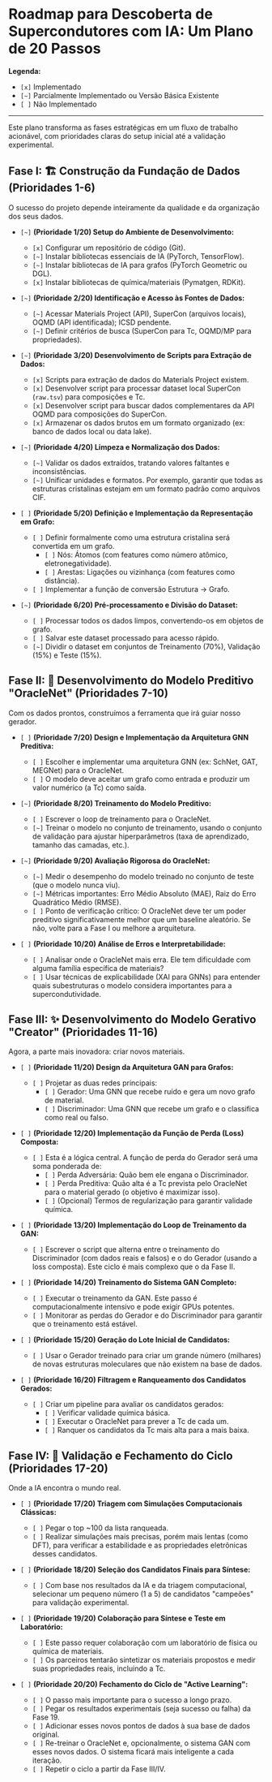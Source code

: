 # Roadmap para Descoberta de Supercondutores com IA: Um Plano de 20 Passos

**Legenda:**
- `[x]` Implementado
- `[~]` Parcialmente Implementado ou Versão Básica Existente
- `[ ]` Não Implementado

---

Este plano transforma as fases estratégicas em um fluxo de trabalho acionável, com prioridades claras do setup inicial até a validação experimental.

## Fase I: 🏗️ Construção da Fundação de Dados (Prioridades 1-6)

O sucesso do projeto depende inteiramente da qualidade e da organização dos seus dados.

- `[~]` **(Prioridade 1/20) Setup do Ambiente de Desenvolvimento:**
    - `[x]` Configurar um repositório de código (Git).
    - `[~]` Instalar bibliotecas essenciais de IA (PyTorch, TensorFlow).
    - `[~]` Instalar bibliotecas de IA para grafos (PyTorch Geometric ou DGL).
    - `[x]` Instalar bibliotecas de química/materiais (Pymatgen, RDKit).

- `[~]` **(Prioridade 2/20) Identificação e Acesso às Fontes de Dados:**
    - `[~]` Acessar Materials Project (API), SuperCon (arquivos locais), OQMD (API identificada); ICSD pendente.
    - `[~]` Definir critérios de busca (SuperCon para Tc, OQMD/MP para propriedades).

- `[~]` **(Prioridade 3/20) Desenvolvimento de Scripts para Extração de Dados:**
    - `[x]` Scripts para extração de dados do Materials Project existem.
    - `[x]` Desenvolver script para processar dataset local SuperCon (`raw.tsv`) para composições e Tc.
    - `[x]` Desenvolver script para buscar dados complementares da API OQMD para composições do SuperCon.
    - `[x]` Armazenar os dados brutos em um formato organizado (ex: banco de dados local ou data lake).

- `[~]` **(Prioridade 4/20) Limpeza e Normalização dos Dados:**
    - `[~]` Validar os dados extraídos, tratando valores faltantes e inconsistências.
    - `[~]` Unificar unidades e formatos. Por exemplo, garantir que todas as estruturas cristalinas estejam em um formato padrão como arquivos CIF.

- `[ ]` **(Prioridade 5/20) Definição e Implementação da Representação em Grafo:**
    - `[ ]` Definir formalmente como uma estrutura cristalina será convertida em um grafo.
        - `[ ]` Nós: Átomos (com features como número atômico, eletronegatividade).
        - `[ ]` Arestas: Ligações ou vizinhança (com features como distância).
    - `[ ]` Implementar a função de conversão Estrutura -> Grafo.

- `[~]` **(Prioridade 6/20) Pré-processamento e Divisão do Dataset:**
    - `[ ]` Processar todos os dados limpos, convertendo-os em objetos de grafo.
    - `[ ]` Salvar este dataset processado para acesso rápido.
    - `[~]` Dividir o dataset em conjuntos de Treinamento (70%), Validação (15%) e Teste (15%).

## Fase II: 🤖 Desenvolvimento do Modelo Preditivo "OracleNet" (Prioridades 7-10)

Com os dados prontos, construímos a ferramenta que irá guiar nosso gerador.

- `[ ]` **(Prioridade 7/20) Design e Implementação da Arquitetura GNN Preditiva:**
    - `[ ]` Escolher e implementar uma arquitetura GNN (ex: SchNet, GAT, MEGNet) para o OracleNet.
    - `[ ]` O modelo deve aceitar um grafo como entrada e produzir um valor numérico (a Tc) como saída.

- `[~]` **(Prioridade 8/20) Treinamento do Modelo Preditivo:**
    - `[ ]` Escrever o loop de treinamento para o OracleNet.
    - `[~]` Treinar o modelo no conjunto de treinamento, usando o conjunto de validação para ajustar hiperparâmetros (taxa de aprendizado, tamanho das camadas, etc.).

- `[~]` **(Prioridade 9/20) Avaliação Rigorosa do OracleNet:**
    - `[~]` Medir o desempenho do modelo treinado no conjunto de teste (que o modelo nunca viu).
    - `[~]` Métricas importantes: Erro Médio Absoluto (MAE), Raiz do Erro Quadrático Médio (RMSE).
    - `[ ]` Ponto de verificação crítico: O OracleNet deve ter um poder preditivo significativamente melhor que um baseline aleatório. Se não, volte para a Fase I ou melhore a arquitetura.

- `[ ]` **(Prioridade 10/20) Análise de Erros e Interpretabilidade:**
    - `[ ]` Analisar onde o OracleNet mais erra. Ele tem dificuldade com alguma família específica de materiais?
    - `[ ]` Usar técnicas de explicabilidade (XAI para GNNs) para entender quais subestruturas o modelo considera importantes para a supercondutividade.

## Fase III: ✨ Desenvolvimento do Modelo Gerativo "Creator" (Prioridades 11-16)

Agora, a parte mais inovadora: criar novos materiais.

- `[ ]` **(Prioridade 11/20) Design da Arquitetura GAN para Grafos:**
    - `[ ]` Projetar as duas redes principais:
        - `[ ]` Gerador: Uma GNN que recebe ruído e gera um novo grafo de material.
        - `[ ]` Discriminador: Uma GNN que recebe um grafo e o classifica como real ou falso.

- `[ ]` **(Prioridade 12/20) Implementação da Função de Perda (Loss) Composta:**
    - `[ ]` Esta é a lógica central. A função de perda do Gerador será uma soma ponderada de:
        - `[ ]` Perda Adversária: Quão bem ele engana o Discriminador.
        - `[ ]` Perda Preditiva: Quão alta é a Tc prevista pelo OracleNet para o material gerado (o objetivo é maximizar isso).
        - `[ ]` (Opcional) Termos de regularização para garantir validade química.

- `[ ]` **(Prioridade 13/20) Implementação do Loop de Treinamento da GAN:**
    - `[ ]` Escrever o script que alterna entre o treinamento do Discriminador (com dados reais e falsos) e o do Gerador (usando a loss composta). Este ciclo é mais complexo que o da Fase II.

- `[ ]` **(Prioridade 14/20) Treinamento do Sistema GAN Completo:**
    - `[ ]` Executar o treinamento da GAN. Este passo é computacionalmente intensivo e pode exigir GPUs potentes.
    - `[ ]` Monitorar as perdas do Gerador e do Discriminador para garantir que o treinamento está estável.

- `[ ]` **(Prioridade 15/20) Geração do Lote Inicial de Candidatos:**
    - `[ ]` Usar o Gerador treinado para criar um grande número (milhares) de novas estruturas moleculares que não existem na base de dados.

- `[ ]` **(Prioridade 16/20) Filtragem e Ranqueamento dos Candidatos Gerados:**
    - `[ ]` Criar um pipeline para avaliar os candidatos gerados:
        - `[ ]` Verificar validade química básica.
        - `[ ]` Executar o OracleNet para prever a Tc de cada um.
        - `[ ]` Ranquer os candidatos da Tc mais alta para a mais baixa.

## Fase IV: 🧪 Validação e Fechamento do Ciclo (Prioridades 17-20)

Onde a IA encontra o mundo real.

- `[ ]` **(Prioridade 17/20) Triagem com Simulações Computacionais Clássicas:**
    - `[ ]` Pegar o top ~100 da lista ranqueada.
    - `[ ]` Realizar simulações mais precisas, porém mais lentas (como DFT), para verificar a estabilidade e as propriedades eletrônicas desses candidatos.

- `[ ]` **(Prioridade 18/20) Seleção dos Candidatos Finais para Síntese:**
    - `[ ]` Com base nos resultados da IA e da triagem computacional, selecionar um pequeno número (1 a 5) de candidatos "campeões" para validação experimental.

- `[ ]` **(Prioridade 19/20) Colaboração para Síntese e Teste em Laboratório:**
    - `[ ]` Este passo requer colaboração com um laboratório de física ou química de materiais.
    - `[ ]` Os parceiros tentarão sintetizar os materiais propostos e medir suas propriedades reais, incluindo a Tc.

- `[ ]` **(Prioridade 20/20) Fechamento do Ciclo de "Active Learning":**
    - `[ ]` O passo mais importante para o sucesso a longo prazo.
    - `[ ]` Pegar os resultados experimentais (seja sucesso ou falha) da Fase 19.
    - `[ ]` Adicionar esses novos pontos de dados à sua base de dados original.
    - `[ ]` Re-treinar o OracleNet e, opcionalmente, o sistema GAN com esses novos dados. O sistema ficará mais inteligente a cada iteração.
    - `[ ]` Repetir o ciclo a partir da Fase III/IV.
